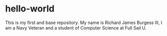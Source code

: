 # hello-world
This is my first and base repository. 
My name is Richard James Burgess III, I am a Navy Veteran and a student of Computer Science at Full Sail U.
